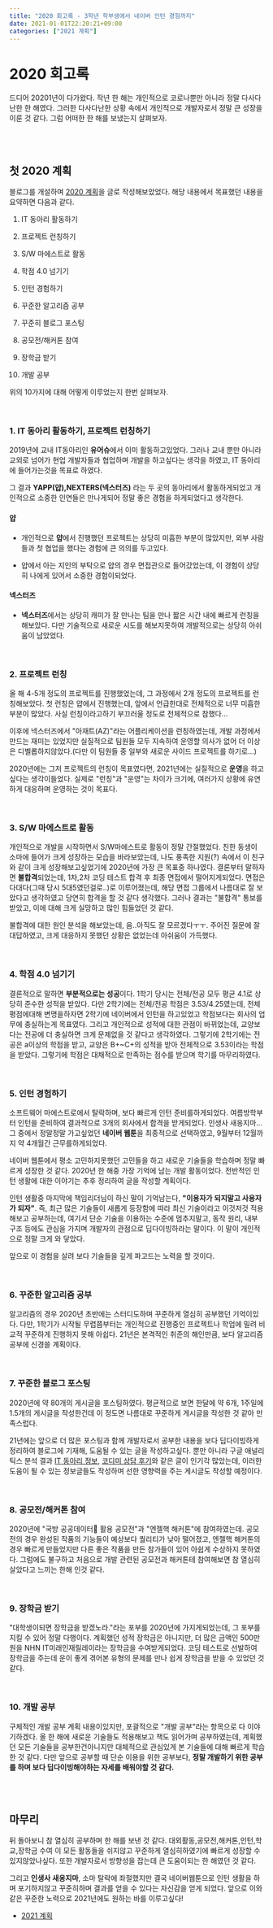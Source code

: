 ```yaml
---
title: "2020 회고록 - 3학년 학부생에서 네이버 인턴 경험까지"
date: 2021-01-01T22:20:21+09:00
categories: ["2021 계획"]
---
```


# 2020 회고록

드디어 20201년이 다가왔다. 작년 한 해는 개인적으로 코로나뿐만 아니라 정말 다사다난한 한 해였다. 그러한 다사다난한 상황 속에서 개인적으로 개발자로서 정말 큰 성장을 이룬 것 같다. 그럼 어떠한 한 해를 보냈는지 살펴보자.

<br><br>

## 첫 2020 계획

블로그를 개설하며 [2020 계획](http://blog.cmstown.com/2020/01/2020%EA%B3%84%ED%9A%8D_001/)을 글로 작성해보았었다. 해당 내용에서 목표했던 내용을 요약하면 다음과 같다.

1. IT 동아리 활동하기

2. 프로젝트 런칭하기

3. S/W 마에스트로 활동

4. 학점 4.0 넘기기

5. 인턴 경험하기

6. 꾸준한 알고리즘 공부

7. 꾸준히 블로그 포스팅

8. 공모전/해커톤 참여

9. 장학금 받기

10. 개발 공부

위의 10가지에 대해 어떻게 이루었는지 한번 살펴보자.

<br>

### 1. IT 동아리 활동하기, 프로젝트 런칭하기

2019년에 교내 IT동아리인 **유어슈**에서 이미 활동하고있었다. 그러나 교내 뿐만 아니라 교외로 넘어가 현업 개발자들과 협업하며 개발을 하고싶다는 생각을 하였고, IT 동아리에 들어가는것을 목표로 하였다.

그 결과 **YAPP(얍),NEXTERS(넥스터즈)** 라는 두 곳의 동아리에서 활동하게되었고 개인적으로 소중한 인연들은 만나게되어 정말 좋은 경험을 하게되었다고 생각한다.

#### 얍

- 개인적으로 **얍**에서 진행했던 프로젝트는 상당히 미흡한 부분이 많았지만, 외부 사람들과 첫 협업을 했다는 경험에 큰 의의를 두고있다.

- 얍에서 아는 지인의 부탁으로 얍의 경우 면접관으로 들어갔었는데, 이 경험이 상당히 나에게 있어서 소중한 경험이되었다.

#### 넥스터즈

-  **넥스터즈**에서는 상당히 캐미가 잘 만나는 팀을 만나 짧은 시간 내에 빠르게 런칭을 해보았다. 다만 기술적으로 새로운 시도를 해보지못하여 개발적으로는 상당히 아쉬움이 남았었다.

<br>

### 2. 프로젝트 런칭

올 해 4-5개 정도의 프로젝트를 진행했었는데, 그 과정에서 2개 정도의 프로젝트를 런칭해보았다. 첫 런칭은 얍에서 진행했는데, 앞에서 언급한대로 전체적으로 너무 미흡한 부분이 많았다. 사실 런칭이라고하기 부끄러울 정도로 전체적으로 참했다...

이후에 넥스터즈에서 "아재트(AZ)"라는 어플리케이션을 런칭하였는데, 개발 과정에서 만드는 재미는 있었지만 실질적으로 팀원들 모두 지속하여 운영할 의사가 없어 더 이상은 디벨롭하지않았다.(다만 이 팀원들 중 일부와 새로운 사이드 프로젝트를 하기로...)

2020년에는 그저 프로젝트의 런칭이 목표였다면, 2021년에는 실질적으로 **운영**을 하고싶다는 생각이들었다. 실제로 "런칭"과 "운영"는 차이가 크기에, 여러가지 상황에 유연하게 대응하며 운영하는 것이 목표다.

<br>

### 3. S/W 마에스트로 활동

개인적으로 개발을 시작하면서 S/W마에스트로 활동이 정말 간절했었다. 친한 동생이 소마에 들어가 크게 성장하는 모습을 바라보았는데, 나도 풍족한 지원(?) 속에서 이 친구와 같이 크게 성장해보고싶었기에 2020년에 가장 큰 목표중 하나였다. 결론부터 말하자면 **불합격**되었는데, 1차,2차 코딩 테스트 합격 후 최종 면접에서 떨어지게되었다. 면접은 다대다(그때 당시 5대5였던걸로..)로 이루어졌는데, 해당 면접 그룹에서 나름대로 잘 보았다고 생각하였고 당연히 합격을 할 것 같다 생각했다. 그러나 결과는 "불합격" 통보를 받았고, 이에 대해 크게 실망하고 많인 힘들었던 것 같다.

불합격에 대한 원인 분석을 해보았는데, 음..아직도 잘 모르겠다ㅜㅜ. 주어진 질문에 잘 대답하였고, 크게 대응하지 못했던 상황은 없었는데 아쉬움이 가득했다.

<br>

### 4. 학점 4.0 넘기기

결론적으로 말하면 **부분적으로는 성공**이다. 1학기 당시는 전체/전공 모두 평균 4.1로 상당히 준수한 성적을 받았다. 다만 2학기에는 전체/전공 학점은 3.53/4.25였는데, 전체 평점에대해 변명을하자면 2학기에 네이버에서 인턴을 하고있었고 학점보다는 회사의 업무에 충실하는게 목표였다. 그리고 개인적으로 성적에 대한 관점이 바뀌었는데, 교양보다는 전공에 더 충실하면 크게 문제없을 것 같다고 생각하였다. 그렇기에 2학기에는 전공은 a이상의 학점을 받고, 교양은 B+~C+의 성적을 받아 전체적으로 3.53이라는 학점을 받았다. 그렇기에 학점은 대채적으로 만족하는 점수를 받으며 학기를 마무리하였다.

<br>

### 5. 인턴 경험하기

소프트웨어 마에스트로에서 탈락하며, 보다 빠르게 인턴 준비를하게되었다. 여름방학부터 인턴을 준비하여 결과적으로 3개의 회사에서 합격을 받게되었다. 인생사 새옹지마...그 중에서 정말정말 가고싶었던 **네이버 웹툰**을 최종적으로 선택하였고, 9월부터 12월까지 약 4개월간 근무를하게되었다.

네이버 웹툰에서 평소 고민하지못했던 고민들을 하고 새로운 기술들을 학습하며 정말 빠르게 성장한 것 같다. 2020년 한 해중 가장 기억에 남는 개발 활동이었다. 전반적인 인턴 생활에 대한 이야기는 추후 정리하여 글을 작성할 계획이다.

인턴 생활중 마지막에 책임리더님이 하신 말이 기억남는다, **"이용자가 되지말고 사용자가 되자"**. 즉, 최근 많은 기술들이 새롭게 등장함에 따라 최신 기술이라고 이것저것 적용해보고 공부하는데, 여기서 단순 기술을 이용하는 수준에 멈추지말고, 동작 원리, 내부 구조 등에도 관심을 가지며 개발자의 관점으로 딥다이빙하라는 말이다. 이 말이 개인적으로 정말 크게 와 닿았다.

앞으로 이 경험을 살려 보다 기술들을 깊게 파고드는 노력을 할 것이다.

<br>

### 6. 꾸준한 알고리즘 공부

알고리즘의 경우 2020년 초반에는 스터디도하며 꾸준하게 열심히 공부했던 기억이있다. 다만, 1학기가 시작될 무렵쯤부터는 개인적으로 진행중인 프로젝트나 학업에 밀려 비교적 꾸준하게 진행하지 못해 아쉽다. 21년은 본격적인 취준의 해인만큼, 보다 알고리즘 공부에 신경쓸 계획이다.

<br>

### 7. 꾸준한 블로그 포스팅

2020년에 약 80개의 게시글을 포스팅하였다. 평균적으로 보면 한달에 약 6개, 1주일에 1.5개의 게시글을 작성한건데 이 정도면 나름대로 꾸준하게 게시글을 작성한 것 같아 만족스럽다.

21년에는 앞으로 더 많은 포스팅과 함께 개발자로서 공부한 내용을 보다 딥다이빙하게 정리하여 블로그에 기재해, 도움될 수 있는 글을 작성하고싶다. 뿐만 아니라 구글 애널리틱스 분석 결과 [IT 동아리 정보](http://blog.cmstown.com/2020/01/%EC%A0%95%EB%B3%B4_001/), [코디미 상담 후기](http://blog.cmstown.com/2020/05/%EC%A0%95%EB%B3%B4_002/)와 같은 글이 인기각 많았는데, 이러한 도움이 될 수 있는 정보글들도 작성하며 선한 영향력을 주는 게시글도 작성할 예정이다.

<br>

### 8. 공모전/해커톤 참여

2020년에 "국방 공공데이터 활용 공모전"과 "엔젤핵 해커톤"에 참여하였는데. 공모전의 경우 완성된 작품의 기능들이 예상보다 퀄리티가 낮아 떨어졌고, 엔젤핵 해커톤의 경우 빠르게 만들었지만 다른 좋은 작품을 만든 참가들이 있어 아쉽게 수상하지 못하였다. 그럼에도 불구하고 처음으로 개발 관련된 공모전과 해커톤테 참여해보면 참 열심히 살았다고 느끼는 한해 인것 같다.

<br>

### 9. 장학금 받기

"대학생이되면 장학금을 받겠노라."라는 포부를 2020년에 가지게되었는데, 그 포부를 지킬 수 있어 정말 다행이다. 계획했던 성적 장학금은 아니지만, 더 많은 금액인 500만원을 NHN IT미래인재릴레이라는 장학금을 수여받게되었다. 코딩 테스트로 선발하여 장학금을 주는데 운이 좋게 겪어본 유형의 문제를 만나 쉽게 장학금을 받을 수 있었던 것 같다.

<br>

### 10. 개발 공부

구체적인 개발 공부 계획 내용이있지만, 포괄적으로 "개발 공부"라는 항목으로 다 이야기하겠다. 올 한 해에 새로운 기술들도 적용해보고 책도 읽어가며 공부하였는데, 계획했던 모든 기술들을 공부한건아니지만 대체적으로 관심있게 본 기술들에 대해 빠르게 학습한 것 같다. 다만 앞으로 공부할 때 단순 이용을 위한 공부보다, **정말 개발하기 위한 공부를 하며 보다 딥다이빙해야하는 자세를 배워야할 것 같다.**

<br><br>

## 마무리

뒤 돌아보니 참 열심히 공부하며 한 해를 보낸 것 같다. 대외활동,공모전,해커톤,인턴,학교,장학금 수여 이 모든 활동들을 쉬지않고 꾸준하게 열심히하였기에 빠르게 성장할 수 있지않았나싶다. 또한 개발자로서 방향성을 잡는데 큰 도움이되는 한 해였던 것 같다.

그리고 **인생사 새옹지마**, 소마 탈락에 좌절했지만 결국 네이버웹툰으로 인턴 생활을 하며 포기하지않고 꾸준히하며 결과를 얻을 수 있다는 자신감을 얻게 되었다. 앞으로 이와 같은 꾸준한 노력으로 2021년에도 원하는 바를 이루고싶다!


- [2021 계획](http://blog.cmstown.com/2021/01/2021_%EA%B3%84%ED%9A%8D/)
